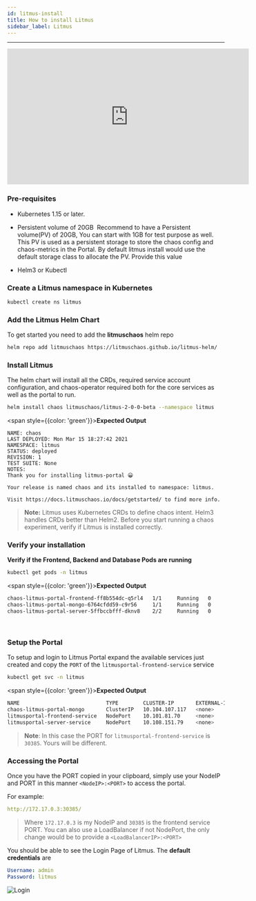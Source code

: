 ```yaml
---
id: litmus-install
title: How to install Litmus
sidebar_label: Litmus
---
```


---
<iframe width="560" height="315" src="https://www.youtube.com/embed/rOrKegj5ePI" frameborder="0" allow="accelerometer; autoplay; clipboard-write; encrypted-media; gyroscope; picture-in-picture" allowfullscreen></iframe>

### Pre-requisites

- Kubernetes 1.15 or later.
​
- Persistent volume of 20GB
​
  Recommend to have a Persistent volume(PV) of 20GB, You can start with 1GB for test purpose as well. This PV is used as a persistent storage to store the chaos config and chaos-metrics in the Portal. By default litmus install would use the default storage class to allocate the PV. Provide this value 

- Helm3 or Kubectl 

### **Create a Litmus namespace in Kubernetes**

```bash
kubectl create ns litmus
```

### **Add the Litmus Helm Chart**

To get started you need to add the **litmuschaos** helm repo

```bash
helm repo add litmuschaos https://litmuschaos.github.io/litmus-helm/
```

### **Install Litmus**

The helm chart will install all the CRDs, required service account configuration, and chaos-operator required both for the core services as well as the portal to run.

```bash
helm install chaos litmuschaos/litmus-2-0-0-beta --namespace litmus
```

<span style={{color: 'green'}}><b>Expected Output</b></span>

```
NAME: chaos
LAST DEPLOYED: Mon Mar 15 18:27:42 2021
NAMESPACE: litmus
STATUS: deployed
REVISION: 1
TEST SUITE: None
NOTES:
Thank you for installing litmus-portal 😀

Your release is named chaos and its installed to namespace: litmus.

Visit https://docs.litmuschaos.io/docs/getstarted/ to find more info.
```


> **Note:** Litmus uses Kubernetes CRDs to define chaos intent. Helm3 handles CRDs better than Helm2. Before you start running a chaos experiment, verify if Litmus is installed correctly.

### **Verify your installation**

**Verify if the Frontend, Backend and Database Pods are running**

```bash
kubectl get pods -n litmus
```

<span style={{color: 'green'}}><b>Expected Output</b></span>

```bash
chaos-litmus-portal-frontend-ff8b554dc-q5rl4   1/1     Running   0          2m6s
chaos-litmus-portal-mongo-6764cfdd59-c9r56     1/1     Running   0          2m6s
chaos-litmus-portal-server-5ffbccbfff-dknv8    2/2     Running   0          2m6s
```

<br />

### **Setup the Portal**

To setup and login to Litmus Portal expand the available services just created and copy the `PORT` of the `litmusportal-frontend-service` service

```bash
kubectl get svc -n litmus
```

<span style={{color: 'green'}}><b>Expected Output</b></span>

```bash
NAME                            TYPE        CLUSTER-IP       EXTERNAL-IP   PORT(S)                         AGE
chaos-litmus-portal-mongo       ClusterIP   10.104.107.117   <none>        27017/TCP                       2m
litmusportal-frontend-service   NodePort    10.101.81.70     <none>        9091:30385/TCP                  2m
litmusportal-server-service     NodePort    10.108.151.79    <none>        9002:32456/TCP,9003:31160/TCP   2m
```

> **Note**: In this case the PORT for `litmusportal-frontend-service` is `30385`. Yours will be different.

### **Accessing the Portal**

Once you have the PORT copied in your clipboard, simply use your NodeIP and PORT in this manner `<NodeIP>:<PORT>` to access the portal.

For example:

```yaml
http://172.17.0.3:30385/
```
> Where `172.17.0.3` is my NodeIP and `30385` is the frontend service PORT. You can also use a LoadBalancer if not NodePort, the only change would be to provide a `<LoadBalancerIP>:<PORT>`

You should be able to see the Login Page of Litmus. The **default credentials** are

```yaml
Username: admin
Password: litmus
```

![Login](https://i.ibb.co/x7jzYDz/Login.png)
